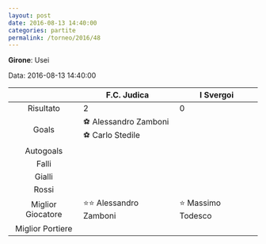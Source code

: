 ```yaml
---
layout: post
date: 2016-08-13 14:40:00
categories: partite
permalink: /torneo/2016/48
---
```

**Girone**: Usei

Data: 2016-08-13 14:40:00

| | F.C. Judica | I Svergoi |
|:-----:|-----|-----|
Risultato|2|0
Goals|⚽ Alessandro Zamboni<br/>⚽ Carlo Stedile|
Autogoals||
Falli||
Gialli||
Rossi||
Miglior Giocatore|⭐⭐ Alessandro Zamboni<br/>|⭐ Massimo Todesco<br/>
Miglior Portiere||